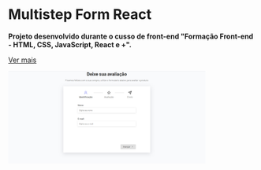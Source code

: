 # Multistep Form React

**Projeto desenvolvido durante o cusso de front-end "Formação Front-end - HTML, CSS, JavaScript, React e +".**

[Ver mais](https://gustavoalbonico.github.io/multistep-form-react/)
<p><img src="public/multistep-form-react.png" width="400"><p>

